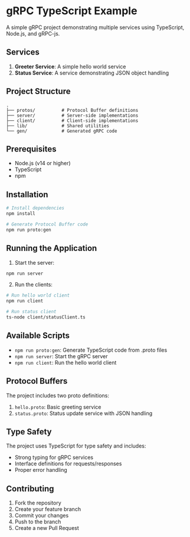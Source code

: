 # gRPC TypeScript Example

A simple gRPC project demonstrating multiple services using TypeScript, Node.js, and gRPC-js.

## Services

1. **Greeter Service**: A simple hello world service
2. **Status Service**: A service demonstrating JSON object handling

## Project Structure

```
.
├── protos/          # Protocol Buffer definitions
├── server/          # Server-side implementations
├── client/          # Client-side implementations
├── lib/             # Shared utilities
└── gen/             # Generated gRPC code
```

## Prerequisites

- Node.js (v14 or higher)
- TypeScript
- npm

## Installation

```bash
# Install dependencies
npm install

# Generate Protocol Buffer code
npm run proto:gen
```

## Running the Application

1. Start the server:
```bash
npm run server
```

2. Run the clients:
```bash
# Run hello world client
npm run client

# Run status client
ts-node client/statusClient.ts
```

## Available Scripts

- `npm run proto:gen`: Generate TypeScript code from .proto files
- `npm run server`: Start the gRPC server
- `npm run client`: Run the hello world client

## Protocol Buffers

The project includes two proto definitions:

1. `hello.proto`: Basic greeting service
2. `status.proto`: Status update service with JSON handling

## Type Safety

The project uses TypeScript for type safety and includes:
- Strong typing for gRPC services
- Interface definitions for requests/responses
- Proper error handling

## Contributing

1. Fork the repository
2. Create your feature branch
3. Commit your changes
4. Push to the branch
5. Create a new Pull Request